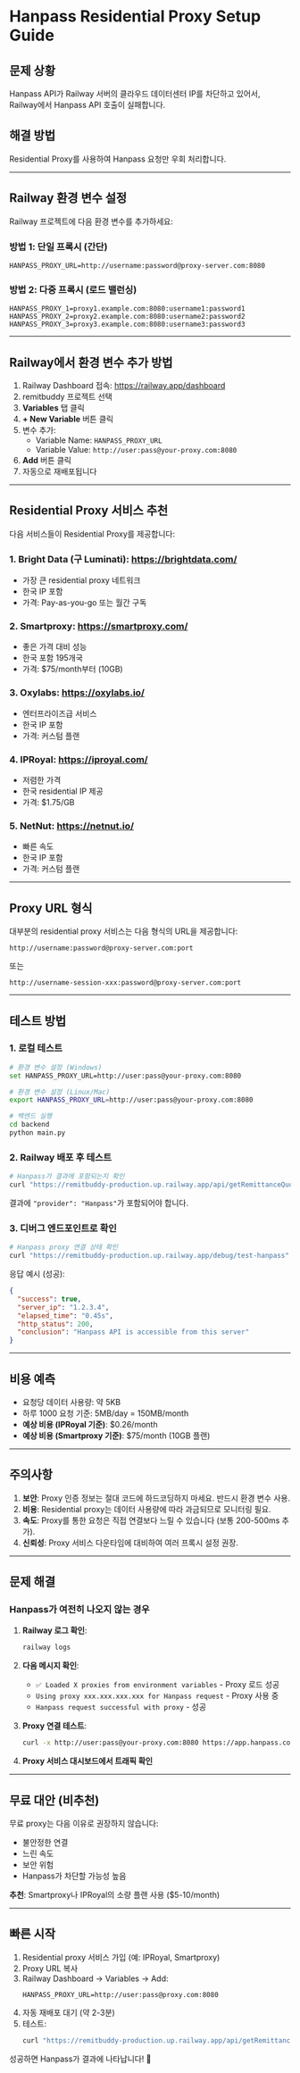 # Hanpass Residential Proxy Setup Guide

## 문제 상황

Hanpass API가 Railway 서버의 클라우드 데이터센터 IP를 차단하고 있어서, Railway에서 Hanpass API 호출이 실패합니다.

## 해결 방법

Residential Proxy를 사용하여 Hanpass 요청만 우회 처리합니다.

---

## Railway 환경 변수 설정

Railway 프로젝트에 다음 환경 변수를 추가하세요:

### 방법 1: 단일 프록시 (간단)

```
HANPASS_PROXY_URL=http://username:password@proxy-server.com:8080
```

### 방법 2: 다중 프록시 (로드 밸런싱)

```
HANPASS_PROXY_1=proxy1.example.com:8080:username1:password1
HANPASS_PROXY_2=proxy2.example.com:8080:username2:password2
HANPASS_PROXY_3=proxy3.example.com:8080:username3:password3
```

---

## Railway에서 환경 변수 추가 방법

1. Railway Dashboard 접속: https://railway.app/dashboard
2. remitbuddy 프로젝트 선택
3. **Variables** 탭 클릭
4. **+ New Variable** 버튼 클릭
5. 변수 추가:
   - Variable Name: `HANPASS_PROXY_URL`
   - Variable Value: `http://user:pass@your-proxy.com:8080`
6. **Add** 버튼 클릭
7. 자동으로 재배포됩니다

---

## Residential Proxy 서비스 추천

다음 서비스들이 Residential Proxy를 제공합니다:

### 1. **Bright Data (구 Luminati)**: https://brightdata.com/
- 가장 큰 residential proxy 네트워크
- 한국 IP 포함
- 가격: Pay-as-you-go 또는 월간 구독

### 2. **Smartproxy**: https://smartproxy.com/
- 좋은 가격 대비 성능
- 한국 포함 195개국
- 가격: $75/month부터 (10GB)

### 3. **Oxylabs**: https://oxylabs.io/
- 엔터프라이즈급 서비스
- 한국 IP 포함
- 가격: 커스텀 플랜

### 4. **IPRoyal**: https://iproyal.com/
- 저렴한 가격
- 한국 residential IP 제공
- 가격: $1.75/GB

### 5. **NetNut**: https://netnut.io/
- 빠른 속도
- 한국 IP 포함
- 가격: 커스텀 플랜

---

## Proxy URL 형식

대부분의 residential proxy 서비스는 다음 형식의 URL을 제공합니다:

```
http://username:password@proxy-server.com:port
```

또는

```
http://username-session-xxx:password@proxy-server.com:port
```

---

## 테스트 방법

### 1. 로컬 테스트

```bash
# 환경 변수 설정 (Windows)
set HANPASS_PROXY_URL=http://user:pass@your-proxy.com:8080

# 환경 변수 설정 (Linux/Mac)
export HANPASS_PROXY_URL=http://user:pass@your-proxy.com:8080

# 백엔드 실행
cd backend
python main.py
```

### 2. Railway 배포 후 테스트

```bash
# Hanpass가 결과에 포함되는지 확인
curl "https://remitbuddy-production.up.railway.app/api/getRemittanceQuote?receive_country=Vietnam&receive_currency=VND&send_amount=1000000"
```

결과에 `"provider": "Hanpass"`가 포함되어야 합니다.

### 3. 디버그 엔드포인트로 확인

```bash
# Hanpass proxy 연결 상태 확인
curl "https://remitbuddy-production.up.railway.app/debug/test-hanpass"
```

응답 예시 (성공):
```json
{
  "success": true,
  "server_ip": "1.2.3.4",
  "elapsed_time": "0.45s",
  "http_status": 200,
  "conclusion": "Hanpass API is accessible from this server"
}
```

---

## 비용 예측

- 요청당 데이터 사용량: 약 5KB
- 하루 1000 요청 기준: 5MB/day = 150MB/month
- **예상 비용 (IPRoyal 기준)**: $0.26/month
- **예상 비용 (Smartproxy 기준)**: $75/month (10GB 플랜)

---

## 주의사항

1. **보안**: Proxy 인증 정보는 절대 코드에 하드코딩하지 마세요. 반드시 환경 변수 사용.
2. **비용**: Residential proxy는 데이터 사용량에 따라 과금되므로 모니터링 필요.
3. **속도**: Proxy를 통한 요청은 직접 연결보다 느릴 수 있습니다 (보통 200-500ms 추가).
4. **신뢰성**: Proxy 서비스 다운타임에 대비하여 여러 프록시 설정 권장.

---

## 문제 해결

### Hanpass가 여전히 나오지 않는 경우

1. **Railway 로그 확인**:
   ```bash
   railway logs
   ```

2. **다음 메시지 확인**:
   - `✅ Loaded X proxies from environment variables` - Proxy 로드 성공
   - `Using proxy xxx.xxx.xxx.xxx for Hanpass request` - Proxy 사용 중
   - `Hanpass request successful with proxy` - 성공

3. **Proxy 연결 테스트**:
   ```bash
   curl -x http://user:pass@your-proxy.com:8080 https://app.hanpass.com/
   ```

4. **Proxy 서비스 대시보드에서 트래픽 확인**

---

## 무료 대안 (비추천)

무료 proxy는 다음 이유로 권장하지 않습니다:
- 불안정한 연결
- 느린 속도
- 보안 위험
- Hanpass가 차단할 가능성 높음

**추천**: Smartproxy나 IPRoyal의 소량 플랜 사용 ($5-10/month)

---

## 빠른 시작

1. Residential proxy 서비스 가입 (예: IPRoyal, Smartproxy)
2. Proxy URL 복사
3. Railway Dashboard → Variables → Add:
   ```
   HANPASS_PROXY_URL=http://user:pass@proxy.com:8080
   ```
4. 자동 재배포 대기 (약 2-3분)
5. 테스트:
   ```bash
   curl "https://remitbuddy-production.up.railway.app/api/getRemittanceQuote?receive_country=Vietnam&receive_currency=VND&send_amount=1000000" | grep "Hanpass"
   ```

성공하면 Hanpass가 결과에 나타납니다! 🎉
